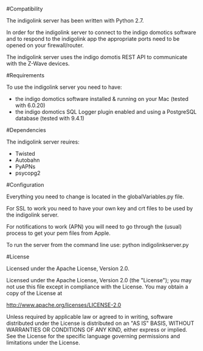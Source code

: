 #Compatibility

The indigolink server has been written with Python 2.7.

In order for the indigolink server to connect to the indigo domotics software and to respond to the indigolink app the appropriate ports need to be opened on your firewall/router.

The indigolink server uses the indigo domotis REST API to communicate with the Z-Wave devices.

#Requirements

To use the indigolink server you need to have:
- the indigo domotics software installed & running on your Mac (tested with 6.0.20) 
- the indigo domotics SQL Logger plugin enabled and using a PostgreSQL database (tested with 9.4.1)

#Dependencies

The indigolink server reuires:
- Twisted
- Autobahn
- PyAPNs
- psycopg2

#Configuration

Everything you need to change is located in the globalVariables.py file.

For SSL to work you need to have your own key and crt files to be used by the indigolink server.

For notifications to work (APN) you will need to go through the (usual) process to get your pem files from Apple.

To run the server from the command line use: python indigolinkserver.py

#License

Licensed under the Apache License, Version 2.0.

Licensed under the Apache License, Version 2.0 (the "License");
you may not use this file except in compliance with the License.
You may obtain a copy of the License at

http://www.apache.org/licenses/LICENSE-2.0

Unless required by applicable law or agreed to in writing, software
distributed under the License is distributed on an "AS IS" BASIS,
WITHOUT WARRANTIES OR CONDITIONS OF ANY KIND, either express or implied.
See the License for the specific language governing permissions and
limitations under the License.
